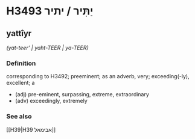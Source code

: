 # H3493 יַתִּיר / יתיר

## yattîyr

_(yat-teer' | yaht-TEER | ya-TEER)_

### Definition

corresponding to H3492; preeminent; as an adverb, very; exceeding(-ly), excellent; a

- (adj) pre-eminent, surpassing, extreme, extraordinary
- (adv) exceedingly, extremely

### See also

[[H39|H39 אבימאל]]
